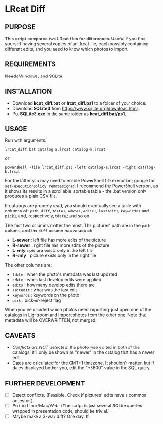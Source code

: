# LRcat Diff

## PURPOSE

This script compares two LRcat files for differences. Useful if you find yourself having several copies of an .lrcat file, each possibly containing different edits, and you need to know which photos to import.

## REQUIREMENTS

Needs Windows, and SQLite.

## INSTALLATION

* Download **lrcat_diff.bat** or **lrcat_diff.ps1** to a folder of your choice.
* Download **SQLite3** from https://www.sqlite.org/download.html.
* Put **SQLite3.exe** in the same folder as **lrcat_diff.bat/ps1**.

## USAGE

Run with arguments:

`lrcat_diff.bat catalog-a.lrcat catalog-b.lrcat`

or

`powershell -file lrcat_diff.ps1 -left catalog-a.lrcat -right catalog-b.lrcat`

For the latter you may need to enable PowerShell file execution; google for `set-executionpolicy remotesigned`. I recommend the PowerShell version, as it shows its results in a scrollable, sortable table - the .bat version only produces a plain CSV file.

If catalogs are properly read, you should eventually see a table with columns of: `path`, `diff`, `tdate1`, `edate1`, `edits1`, `lastedit1`, `keywords1` and `pick1`, and, respectively, `tdate2` and so on.

The first two columns matter the most. The pictures' path are in the `path` column, and the `diff` column has values of:

* **L-newer** : left file has more edits of the picture
* **R-newer** : right file has more edits of the picture
* **L-only** : picture exists only in the left file
* **R-only** : picture exists only in the right file

The other columns are:
* `tdate` : when the photo's metadata was last updated
* `edate` : when last develop edits were applied
* `edits` : how many develop edits there are
* `lastedit` : what was the last edit
* `keywords` : keywords on the photo
* `pick` : pick-or-reject flag

When you've decided which photos need importing, just open one of the catalogs in Lightroom and Import photos from the other one. Note that metadata will be OVERWRITTEN, not merged.

## CAVEATS

* *Conflicts are NOT detected.* If a photo was edited in both of the catalogs, it'll only be shown as "newer" in the catalog that has a newer edit.
* Dates are calculated for the GMT+1 timezone. It shouldn't matter, but if dates displayed bother you, edit the "+3600" value in the SQL query.

## FURTHER DEVELOPMENT

- [ ] Detect conflicts. (Feasible. Check if pictures' edits have a common ancestor.)
- [ ] Port to Linux/Mac/Web. (The script is just several SQLite queries wrapped in presentation code, should be trivial.)
- [ ] Maybe make a 3-way diff? One day. If.
